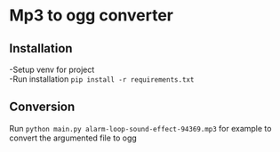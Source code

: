 
# Mp3 to ogg converter

## Installation
-Setup venv for project  
-Run installation `pip install -r requirements.txt`  

## Conversion
Run `python main.py alarm-loop-sound-effect-94369.mp3` for example to convert the argumented file to ogg


